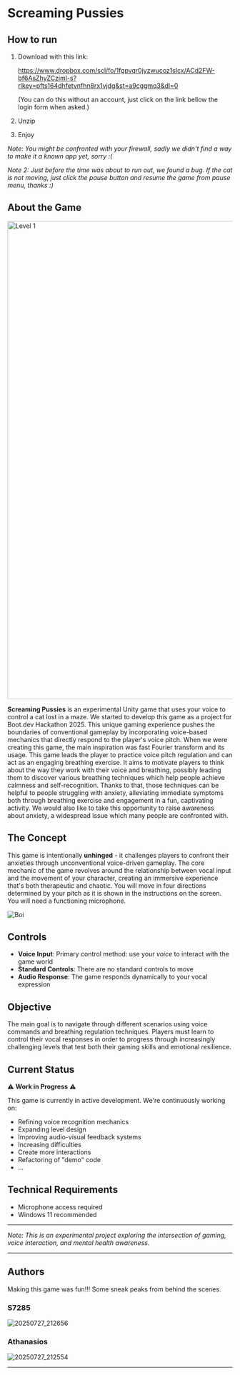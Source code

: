 # Screaming Pussies

## How to run

1. Download with this link:
   
   https://www.dropbox.com/scl/fo/1fgpvqr0jyzwucoz1slcx/ACd2FW-bf6AsZhyZCziml-s?rlkey=pfts164dhfetvnfhn8rx1vjdg&st=a9cggmq3&dl=0

   (You can do this without an account, just click on the link bellow the login form when asked.)
2. Unzip
3. Enjoy

*Note: You might be confronted with your firewall, sadly we didn't find a way to make it a known app yet, sorry :(*

*Note 2: Just before the time was about to run out, we found a bug. If the cat is not moving, just click the pause button and resume the game from pause menu, thanks :)*


## About the Game

<img width="1919" height="1071" alt="Level 1" src="https://github.com/user-attachments/assets/38230915-5fdd-413c-a373-1327b65ad0c5" />


**Screaming Pussies** is an experimental Unity game that uses your voice to control a cat lost in a maze. We started to develop this game as a project for Boot.dev Hackathon 2025.
This unique gaming experience pushes the boundaries of conventional gameplay by incorporating voice-based mechanics that directly respond to the player's voice pitch.
When we were creating this game, the main inspiration was fast Fourier transform and its usage. This game leads the player to practice voice pitch regulation and can act as an engaging breathing exercise.
It aims to motivate players to think about the way they work with their voice and breathing, possibly leading them to discover various breathing techniques which help people achieve calmness and self-recognition.
Thanks to that, those techniques can be helpful to people struggling with anxiety, alleviating immediate symptoms both through breathing exercise and engagement in a fun, captivating activity.
We would also like to take this opportunity to raise awareness about anxiety, a widespread issue which many people are confronted with.

## The Concept

This game is intentionally **unhinged** - it challenges players to confront their anxieties through unconventional voice-driven gameplay.
The core mechanic of the game revolves around the relationship between vocal input and the movement of your character, creating an immersive experience that's both therapeutic and chaotic.
You will move in four directions determined by your pitch as it is shown in the instructions on the screen. You will need a functioning microphone.

![Boi](https://github.com/user-attachments/assets/f4542abc-1952-41ee-be41-7f0adb86fb68)


## Controls

- **Voice Input**: Primary control method: use your *voice* to interact with the game world
- **Standard Controls**: There are no standard controls to move
- **Audio Response**: The game responds dynamically to your vocal expression

## Objective

The main goal is to navigate through different scenarios using voice commands and breathing regulation techniques.
Players must learn to control their vocal responses in order to progress through increasingly challenging levels that test both their gaming skills and emotional resilience.

## Current Status

⚠️ **Work in Progress** ⚠️

This game is currently in active development. We're continuously working on:
- Refining voice recognition mechanics
- Expanding level design
- Improving audio-visual feedback systems
- Increasing difficulties
- Create more interactions
- Refactoring of "demo" code
- ...


## Technical Requirements
- Microphone access required
- Windows 11 recommended

---

*Note: This is an experimental project exploring the intersection of gaming, voice interaction, and mental health awareness.*

---
## Authors

Making this game was fun!!! Some sneak peaks from behind the scenes.

###  S7285
![20250727_212656](https://github.com/user-attachments/assets/15960014-6658-4a0b-8d69-37f817263a98)

### Athanasios
![20250727_212554](https://github.com/user-attachments/assets/f6b6ee79-d952-4585-b1f9-f11b64141dcc)

---
